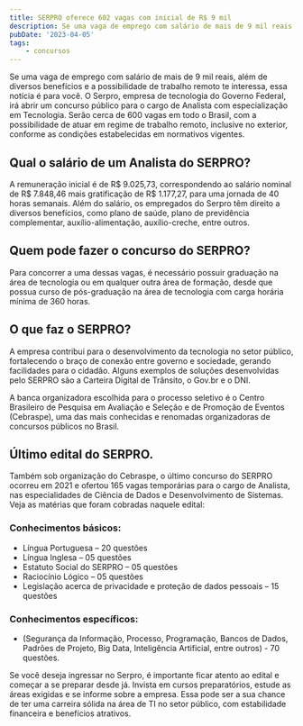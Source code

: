 ```yaml
---
title: SERPRO oferece 602 vagas com inicial de R$ 9 mil
description: Se uma vaga de emprego com salário de mais de 9 mil reais, além de diversos benefícios e a possibilidade de trabalho remoto te interessa, essa notícia é para você.
pubDate: '2023-04-05'
tags: 
    - concursos
---
```


Se uma vaga de emprego com salário de mais de 9 mil reais, além de diversos benefícios e a possibilidade de trabalho remoto te interessa, essa notícia é para você. O Serpro, empresa de tecnologia do Governo Federal, irá abrir um concurso público para o cargo de Analista com especialização em Tecnologia. Serão cerca de 600 vagas em todo o Brasil, com a possibilidade de atuar em regime de trabalho remoto, inclusive no exterior, conforme as condições estabelecidas em normativos vigentes.

## Qual o salário de um Analista do SERPRO?

A remuneração inicial é de R$ 9.025,73, correspondendo ao salário nominal de R$ 7.848,46 mais gratificação de R$ 1.177,27, para uma jornada de 40 horas semanais. Além do salário, os empregados do Serpro têm direito a diversos benefícios, como plano de saúde, plano de previdência complementar, auxílio-alimentação, auxílio-creche, entre outros.

## Quem pode fazer o concurso do SERPRO?

Para concorrer a uma dessas vagas, é necessário possuir graduação na área de tecnologia ou em qualquer outra área de formação, desde que possua curso de pós-graduação na área de tecnologia com carga horária mínima de 360 horas. 

## O que faz o SERPRO?

A empresa contribui para o desenvolvimento da tecnologia no setor público, fortalecendo o braço de conexão entre governo e sociedade, gerando facilidades para o cidadão. Alguns exemplos de soluções desenvolvidas pelo SERPRO são a Carteira Digital de Trânsito, o Gov.br e o DNI.

A banca organizadora escolhida para o processo seletivo é o Centro Brasileiro de Pesquisa em Avaliação e Seleção e de Promoção de Eventos (Cebraspe), uma das mais conhecidas e renomadas organizadoras de concursos públicos no Brasil.

## Último edital do SERPRO.

Também sob organização do Cebraspe, o último concurso do SERPRO ocorreu em 2021 e ofertou 165 vagas temporárias para o cargo de Analista, nas especialidades de Ciência de Dados e Desenvolvimento de Sistemas. Veja as matérias que foram cobradas naquele edital:

### Conhecimentos básicos:

- Língua Portuguesa – 20 questões
- Língua Inglesa – 05 questões
- Estatuto Social do SERPRO – 05 questões
- Raciocínio Lógico – 05 questões
- Legislação acerca de privacidade e proteção de dados pessoais – 15 questões

### Conhecimentos específicos:

- (Segurança da Informação, Processo, Programação, Bancos de Dados, Padrões de Projeto, Big Data, Inteligência Artificial, entre outros) - 70 questões.

Se você deseja ingressar no Serpro, é importante ficar atento ao edital e começar a se preparar desde já. Invista em cursos preparatórios, estude as áreas exigidas e se informe sobre a empresa. Essa pode ser a sua chance de ter uma carreira sólida na área de TI no setor público, com estabilidade financeira e benefícios atrativos.
